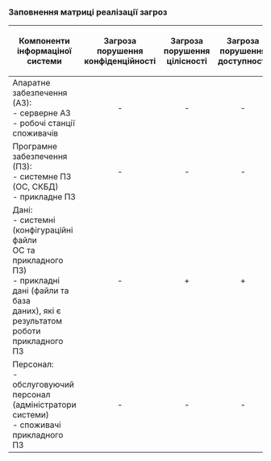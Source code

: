 ### Заповнення матриці реалізації загроз

|<p style="text-align: center;">Компоненти<br>інформаціної системи|<p style="text-align: center;">Загроза<br>порушення<br>конфіденційності|<p style="text-align: center;">Загроза<br>порушення<br>цілісності|<p style="text-align: center;">Загроза<br>порушення<br>доступності|
|---|---|---|---|
|Апаратне забезпечення (АЗ):<br>- серверне АЗ<br>- робочі станції споживачів|<p style="text-align: center;">-|<p style="text-align: center;">-|<p style="text-align: center;">-|
|Програмне забезпечення (ПЗ):<br>- системне ПЗ (ОС, СКБД)<br>- прикладне ПЗ|<p style="text-align: center;">-|<p style="text-align: center;">-|<p style="text-align: center;">-|
|Дані:<br>- системні (конфігураційні файли<br>ОС та прикладного ПЗ)<br>- прикладні дані (файли та база<br>даних), які є результатом роботи<br>прикладного ПЗ|<p style="text-align: center;">-|<p style="text-align: center;">+|<p style="text-align: center;">+|
|Персонал:<br>- обслуговуючий персонал<br>(адміністратори системи)<br>- споживачі прикладного ПЗ|<p style="text-align: center;">-|<p style="text-align: center;">-|<p style="text-align: center;">-|